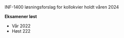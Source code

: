 INF-1400 løsningsforslag for kollokvier holdt våren 2024

**Eksamener løst**

* Vår 2022
* Høst 222
